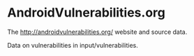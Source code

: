 # AndroidVulnerabilities.org
The http://androidvulnerabilities.org/ website and source data.

Data on vulnerabilities in input/vulnerabilities.
